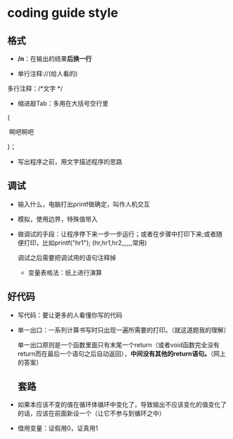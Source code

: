 # coding guide style

## 格式

- **/n**：在输出的结果**后换一行**

- 单行注释://(给人看的)

多行注释：/*文字 */ 

- 缩进敲Tab：多用在大括号空行里

{

​	啊吧啊吧	

}；

- 写出程序之前，用文字描述程序的思路

## 调试

- 输入什么，电脑打出printf做确定，叫作人机交互

- 模拟，使用边界，特殊值带入

- 做调试的手段：让程序停下来一步一步运行；或者在步骤中打印下来;或者随便打印，比如printf("hr1");  (hr,hr1,hr2,,,,,,常用)

  调试之后需要把调试用的语句注释掉

  - 变量表格法：纸上进行演算

  

  

  

  

## 好代码

- 写代码：要让更多的人看懂你写的代码

- 单一出口：一系列计算书写时只出现一遍所需要的打印。（就这道题我的理解）

  单一出口原则是一个函数里面只有末尾一个return（或者void函数完全没有return而在最后一个语句之后自动返回），**中间没有其他的return语句。**（网上的答案）
  
  ## 套路

- 如果本应该不变的值在循环体循环中变化了，导致输出不应该变化的值变化了的话，应该在前面新设一个（让它不参与到循环之中）

- 借用变量：证假用0，证真用1
